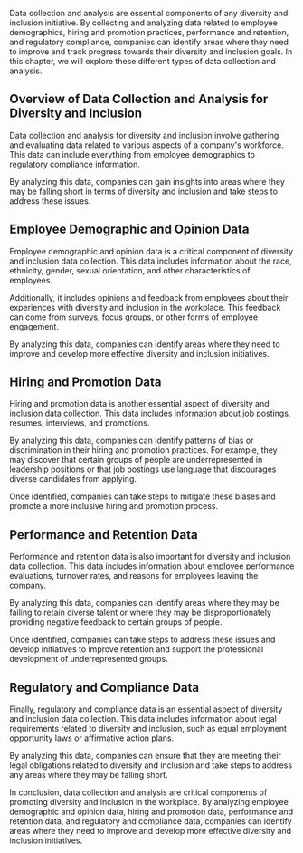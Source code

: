 
Data collection and analysis are essential components of any diversity and inclusion initiative. By collecting and analyzing data related to employee demographics, hiring and promotion practices, performance and retention, and regulatory compliance, companies can identify areas where they need to improve and track progress towards their diversity and inclusion goals. In this chapter, we will explore these different types of data collection and analysis.

Overview of Data Collection and Analysis for Diversity and Inclusion
--------------------------------------------------------------------

Data collection and analysis for diversity and inclusion involve gathering and evaluating data related to various aspects of a company's workforce. This data can include everything from employee demographics to regulatory compliance information.

By analyzing this data, companies can gain insights into areas where they may be falling short in terms of diversity and inclusion and take steps to address these issues.

Employee Demographic and Opinion Data
-------------------------------------

Employee demographic and opinion data is a critical component of diversity and inclusion data collection. This data includes information about the race, ethnicity, gender, sexual orientation, and other characteristics of employees.

Additionally, it includes opinions and feedback from employees about their experiences with diversity and inclusion in the workplace. This feedback can come from surveys, focus groups, or other forms of employee engagement.

By analyzing this data, companies can identify areas where they need to improve and develop more effective diversity and inclusion initiatives.

Hiring and Promotion Data
-------------------------

Hiring and promotion data is another essential aspect of diversity and inclusion data collection. This data includes information about job postings, resumes, interviews, and promotions.

By analyzing this data, companies can identify patterns of bias or discrimination in their hiring and promotion practices. For example, they may discover that certain groups of people are underrepresented in leadership positions or that job postings use language that discourages diverse candidates from applying.

Once identified, companies can take steps to mitigate these biases and promote a more inclusive hiring and promotion process.

Performance and Retention Data
------------------------------

Performance and retention data is also important for diversity and inclusion data collection. This data includes information about employee performance evaluations, turnover rates, and reasons for employees leaving the company.

By analyzing this data, companies can identify areas where they may be failing to retain diverse talent or where they may be disproportionately providing negative feedback to certain groups of people.

Once identified, companies can take steps to address these issues and develop initiatives to improve retention and support the professional development of underrepresented groups.

Regulatory and Compliance Data
------------------------------

Finally, regulatory and compliance data is an essential aspect of diversity and inclusion data collection. This data includes information about legal requirements related to diversity and inclusion, such as equal employment opportunity laws or affirmative action plans.

By analyzing this data, companies can ensure that they are meeting their legal obligations related to diversity and inclusion and take steps to address any areas where they may be falling short.

In conclusion, data collection and analysis are critical components of promoting diversity and inclusion in the workplace. By analyzing employee demographic and opinion data, hiring and promotion data, performance and retention data, and regulatory and compliance data, companies can identify areas where they need to improve and develop more effective diversity and inclusion initiatives.
